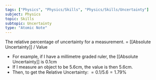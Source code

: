 ```yaml
---
tags: ["Physics", "Physics/Skills", "Physics/Skills/Uncertainty"]
subject: Physics
topic: Skills
subtopic: Uncertainty
type: "Atomic Note"
---
```


The relative percentage of uncertainty for a measurement.
= [[Absolute Uncertainty]] / Value
 - For example, if I have a millimetre graded ruler, the [[Absolute Uncertainty]] is 0.1cm
 - If I measure an object to be 5.6cm, the value is then 5.6cm.
 - Then, to get the Relative Uncertainty: $= 0.1 / 5.6 = 1.79\%$
